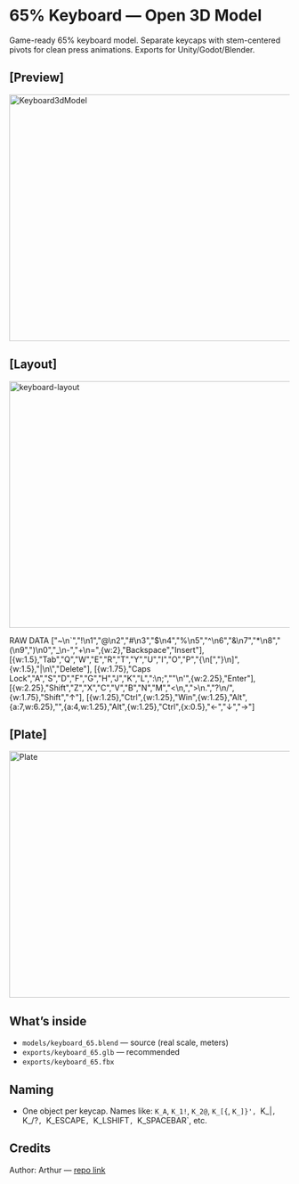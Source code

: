 # 65% Keyboard — Open 3D Model

Game-ready 65% keyboard model. Separate keycaps with stem-centered pivots for clean press animations. Exports for Unity/Godot/Blender.

## [Preview]
<img width="982" height="443" alt="Keyboard3dModel" src="https://github.com/user-attachments/assets/18e89485-afed-4e91-86c0-2fcaf80fa6ac" />

## [Layout]

<img width="982" height="443" alt="keyboard-layout" src="https://github.com/user-attachments/assets/47154641-94a7-43b1-8731-8832c95c13a8" />

RAW DATA
["~\n`","!\n1","@\n2","#\n3","$\n4","%\n5","^\n6","&\n7","*\n8","(\n9",")\n0","_\n-","+\n=",{w:2},"Backspace","Insert"],
[{w:1.5},"Tab","Q","W","E","R","T","Y","U","I","O","P","{\n[","}\n]",{w:1.5},"|\n\\","Delete"],
[{w:1.75},"Caps Lock","A","S","D","F","G","H","J","K","L",":\n;","\"\n'",{w:2.25},"Enter"],
[{w:2.25},"Shift","Z","X","C","V","B","N","M","<\n,",">\n.","?\n/",{w:1.75},"Shift","↑"],
[{w:1.25},"Ctrl",{w:1.25},"Win",{w:1.25},"Alt",{a:7,w:6.25},"",{a:4,w:1.25},"Alt",{w:1.25},"Ctrl",{x:0.5},"←","↓","→"]


## [Plate]
<img width="982" height="443" alt="Plate" src="https://github.com/user-attachments/assets/caec6676-bf56-4985-8e6c-d5c333642c9f" />

## What’s inside
- `models/keyboard_65.blend` — source (real scale, meters)
- `exports/keyboard_65.glb` — recommended
- `exports/keyboard_65.fbx`
## Naming
- One object per keycap. Names like: `K_A`, `K_1!`, `K_2@`, `K_[{`, `K_]}', `K_\|`, `K_/?`, `K_ESCAPE`, `K_LSHIFT`, `K_SPACEBAR`, etc.

## Credits
Author: Arthur — [repo link](https://github.com/arthursaruj)
